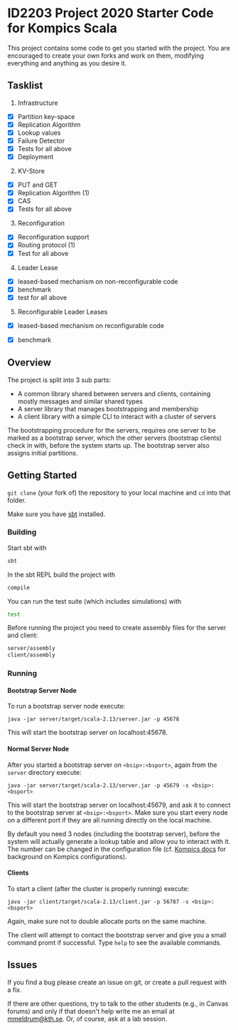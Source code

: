 # ID2203 Project 2020 Starter Code for Kompics Scala

This project contains some code to get you started with the project.
You are encouraged to create your own forks and work on them, modifying everything and anything as you desire it.

## Tasklist
1. Infrastructure
- [x] Partition key-space
- [x] Replication Algorithm
- [x] Lookup values
- [x] Failure Detector
- [x] Tests for all above
- [x] Deployment

2. KV-Store
- [x] PUT and GET
- [x] Replication Algorithm (1)
- [x] CAS 
- [x] Tests for all above

3. Reconfiguration
- [x] Reconfiguration support
- [x] Routing protocol (1)
- [x] Test for all above

4. Leader Lease
- [x] leased-based mechanism on non-reconfigurable code
- [x] benchmark
- [x] test for all above

5. Reconfigurable Leader Leases
- [x] leased-based mechanism on reconfigurable code
- [x] benchmark


## Overview

The project is split into 3 sub parts:

- A common library shared between servers and clients, containing mostly messages and similar shared types
- A server library that manages bootstrapping and membership
- A client library with a simple CLI to interact with a cluster of servers

The bootstrapping procedure for the servers, requires one server to be marked as a bootstrap server, which the other servers (bootstrap clients) check in with, before the system starts up. The bootstrap server also assigns initial partitions.

## Getting Started

`git clone` (your fork of) the repository to your local machine and `cd` into that folder.

Make sure you have [sbt](https://www.scala-sbt.org/) installed.

### Building

Start sbt with

```bash
sbt
```

In the sbt REPL build the project with

```bash
compile
```

You can run the test suite (which includes simulations) with

```bash
test
```

Before running the project you need to create assembly files for the server and client:

```bash
server/assembly
client/assembly
```

### Running

#### Bootstrap Server Node
To run a bootstrap server node execute:

```
java -jar server/target/scala-2.13/server.jar -p 45678
```

This will start the bootstrap server on localhost:45678.

#### Normal Server Node
After you started a bootstrap server on `<bsip>:<bsport>`, again from the `server` directory execute:

```
java -jar server/target/scala-2.13/server.jar -p 45679 -s <bsip>:<bsport>
```
This will start the bootstrap server on localhost:45679, and ask it to connect to the bootstrap server at `<bsip>:<bsport>`.
Make sure you start every node on a different port if they are all running directly on the local machine.

By default you need 3 nodes (including the bootstrap server), before the system will actually generate a lookup table and allow you to interact with it.
The number can be changed in the configuration file (cf. [Kompics docs](http://kompics.github.io/current/tutorial/networking/basic/basic.html#cleanup-config-files-classmatchers-and-assembly) for background on Kompics configurations).

#### Clients
To start a client (after the cluster is properly running) execute:

```
java -jar client/target/scala-2.13/client.jar -p 56787 -s <bsip>:<bsport>
```

Again, make sure not to double allocate ports on the same machine.

The client will attempt to contact the bootstrap server and give you a small command promt if successful. Type `help` to see the available commands.

## Issues
If you find a bug please create an issue on git, or create a pull request with a fix.

If there are other questions, try to talk to the other students (e.g., in Canvas forums) and only if that doesn't help write me an email at <mmeldrum@kth.se>. Or, of course, ask at a lab session.
